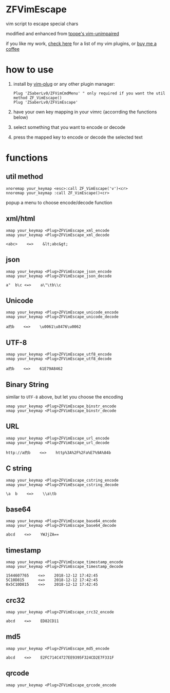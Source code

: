 # ZFVimEscape

vim script to escape special chars

modified and enhanced from [tpope's vim-unimpaired](https://github.com/tpope/vim-unimpaired)

if you like my work, [check here](https://github.com/ZSaberLv0?utf8=%E2%9C%93&tab=repositories&q=ZFVim) for a list of my vim plugins,
or [buy me a coffee](https://github.com/ZSaberLv0/ZSaberLv0)


# how to use

1. install by [vim-plug](https://github.com/junegunn/vim-plug) or any other plugin manager:

    ```
    Plug 'ZSaberLv0/ZFVimCmdMenu' " only required if you want the util method ZF_VimEscape()
    Plug 'ZSaberLv0/ZFVimEscape'
    ```

1. have your own key mapping in your vimrc (accorrding the functions below)
1. select something that you want to encode or decode
1. press the mapped key to encode or decode the selected text


# functions

## util method

```
xnoremap your_keymap <esc>:call ZF_VimEscape('v')<cr>
nnoremap your_keymap :call ZF_VimEscape()<cr>
```

popup a menu to choose encode/decode function

## xml/html

```
xmap your_keymap <Plug>ZFVimEscape_xml_encode
xmap your_keymap <Plug>ZFVimEscape_xml_decode
```

```
<abc>    <=>    &lt;abc&gt;
```

## json

```
xmap your_keymap <Plug>ZFVimEscape_json_encode
xmap your_keymap <Plug>ZFVimEscape_json_decode
```

```
a"  b\c <=>    a\"\tb\\c
```

## Unicode

```
xmap your_keymap <Plug>ZFVimEscape_unicode_encode
xmap your_keymap <Plug>ZFVimEscape_unicode_decode
```

```
a的b    <=>    \u0061\u8476\u0062
```

## UTF-8

```
xmap your_keymap <Plug>ZFVimEscape_utf8_encode
xmap your_keymap <Plug>ZFVimEscape_utf8_decode
```

```
a的b    <=>    61E79A8462
```

## Binary String

similar to `UTF-8` above, but let you choose the encoding

```
xmap your_keymap <Plug>ZFVimEscape_binstr_encode
xmap your_keymap <Plug>ZFVimEscape_binstr_decode
```

## URL

```
xmap your_keymap <Plug>ZFVimEscape_url_encode
xmap your_keymap <Plug>ZFVimEscape_url_decode
```

```
http://a的b    <=>    http%3A%2F%2Fa%E7%9A%84b
```

## C string

```
xmap your_keymap <Plug>ZFVimEscape_cstring_encode
xmap your_keymap <Plug>ZFVimEscape_cstring_decode
```

```
\a  b    <=>    \\a\tb
```

## base64

```
xmap your_keymap <Plug>ZFVimEscape_base64_encode
xmap your_keymap <Plug>ZFVimEscape_base64_decode
```

```
abcd    <=>    YWJjZA==
```

## timestamp

```
xmap your_keymap <Plug>ZFVimEscape_timestamp_encode
xmap your_keymap <Plug>ZFVimEscape_timestamp_decode
```

```
1544607765    <=>    2018-12-12 17:42:45
5C10D815      <=>    2018-12-12 17:42:45
0x5C10D815    <=>    2018-12-12 17:42:45
```

## crc32

```
xmap your_keymap <Plug>ZFVimEscape_crc32_encode
```

```
abcd    <=>    ED82CD11
```

## md5

```
xmap your_keymap <Plug>ZFVimEscape_md5_encode
```

```
abcd    <=>    E2FC714C4727EE9395F324CD2E7F331F
```

## qrcode

```
xmap your_keymap <Plug>ZFVimEscape_qrcode_encode
```

